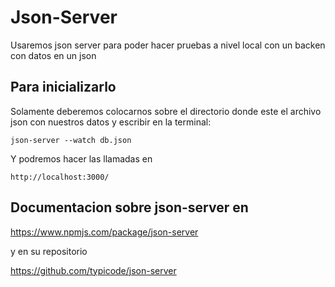 # Json-Server

Usaremos json server para poder hacer pruebas a nivel local con un backen con datos en un json

## Para inicializarlo

Solamente deberemos colocarnos sobre el directorio donde este el archivo json con nuestros datos y escribir en la terminal:

```text
json-server --watch db.json
```

Y podremos hacer las llamadas en

```text
http://localhost:3000/
```

## Documentacion sobre json-server en

<https://www.npmjs.com/package/json-server>

y en su repositorio

<https://github.com/typicode/json-server>
